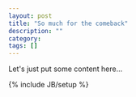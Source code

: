 ```yaml
---
layout: post
title: "So much for the comeback"
description: ""
category: 
tags: []
---
```


Let's just put some content here...

{% include JB/setup %}
